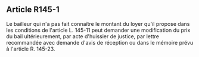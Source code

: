 Article R145-1
----
Le bailleur qui n'a pas fait connaître le montant du loyer qu'il propose dans
les conditions de l'article L. 145-11 peut demander une modification du prix du
bail ultérieurement, par acte d'huissier de justice, par lettre recommandée avec
demande d'avis de réception ou dans le mémoire prévu à l'article R. 145-23.
